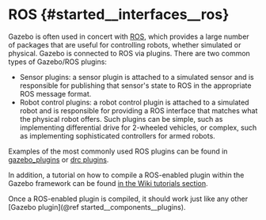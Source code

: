 ROS {#started__interfaces__ros}
===============

Gazebo is often used in concert with [ROS](http://ros.org), which provides
a large number of packages that are useful for controlling robots, whether
simulated or physical.  Gazebo is connected to ROS via plugins.  There are
two common types of Gazebo/ROS plugins:

* Sensor plugins: a sensor plugin is attached to a simulated sensor and is
responsible for publishing that sensor's state to ROS in the appropriate
ROS message format.
* Robot control plugins: a robot control plugin is attached to a simulated
robot and is responsible for providing a ROS interface that matches what
the physical robot offers.  Such plugins can be simple, such as
implementing differential drive for 2-wheeled vehicles, or complex, such as
implementing sophisticated controllers for armed robots.

Examples of the most commonly used ROS plugins can be found in
[gazebo_plugins](http://ros.org/wiki/gazebo_plugins) or
[drc plugins](https://bitbucket.org/osrf/drcsim).

In addition, a tutorial on how to compile a ROS-enabled plugin within the
Gazebo framework can be found [in the Wiki tutorials section](http://gazebosim.org/wiki/Tutorials/1.2/ros_enabled_model_plugin).

Once a ROS-enabled plugin is compiled, it should work just like any other
[Gazebo plugin](@ref started__components__plugins).
